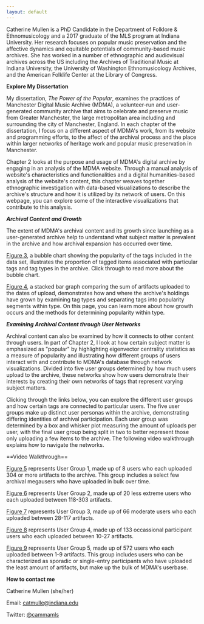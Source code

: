 ```yaml
---
layout: default
---
```


Catherine Mullen is a PhD Candidate in the Department of Folklore & Ethnomusicology and a 2017 graduate of the MLS program at Indiana University. Her research focuses on popular music preservation and the affective dynamics and equitable potentials of community-based music archives. She has worked in a number of ethnographic and audiovisual archives across the US including the Archives of Traditional Music at Indiana University, the University of Washington Ethnomusicology Archives, and the American Folklife Center at the Library of Congress.

**Explore My Dissertation**

My dissertation, *The Power of the Popular*, examines the practices of Manchester Digital Music Archive (MDMA), a volunteer-run and user-generated community archive that aims to celebrate and preserve music from Greater Manchester, the large metropolitan area including and surrounding the city of Manchester, England. In each chapter of the dissertation, I focus on a different aspect of MDMA's work, from its website and programming efforts, to the affect of the archival process and the place within larger networks of heritage work and popular music preservation in Manchester.

Chapter 2 looks at the purpose and usage of MDMA's digital archive by engaging in an analysis of the MDMA website. Through a manual analysis of website's characteristics and functionalities and a digital humanities-based analysis of the website's content, this chapter weaves together ethnographic investigation with data-based visualizations to describe the archive's structure and how it is utilized by its network of users. On this webpage, you can explore some of the interactive visualizations that contribute to this analysis.

***Archival Content and Growth***

The extent of MDMA's archival content and its growth since launching as a user-generated archive help to understand what subject matter is prevalent in the archive and how archival expansion has occurred over time.

[Figure 3](https://camullenphd.github.io/figure3/), a bubble chart showing the popularity of the tags included in the data set, illustrates the proportion of tagged items associated with particular tags and tag types in the archive. Click through to read more about the bubble chart.

[Figure 4](https://camullenphd.github.io/figure4/), a stacked bar graph comparing the sum of artifacts uploaded to the dates of upload, demonstrates how and where the archive's holdings have grown by examining tag types and separating tags into popularity segments within type. On this page, you can learn more about how growth occurs and the methods for determining popularity within type.

***Examining Archival Content through User Networks***

Archival content can also be examined by how it connects to other content through users. In part of Chapter 2, I look at how certain subject matter is emphasized as "popular" by highlighting eigenvector centrality statistics as a measure of popularity and illustrating how different groups of users interact with and contribute to MDMA's database through network visualizations. Divided into five user groups determined by how much users upload to the archive, these networks show how users demonstrate their interests by creating their own networks of tags that represent varying subject matters.

Clicking through the links below, you can explore the different user groups and how certain tags are connected to particular users. The five user groups make up distinct user personas within the archive, demonstrating differing identities of archival participation. Each user group was determined by a box and whisker plot measuring the amount of uploads per user, with the final user group being split in two to better represent those only uploading a few items to the archive. The following video walkthrough explains how to navigate the networks.

==Video Walkthrough==

[Figure 5](https://camullenphd.github.io/network/?dataset=UserOne#/) represents User Group 1, made up of 8 users who each uploaded 304 or more artifacts to the archive. This group includes a select few archival megausers who have uploaded in bulk over time.

[Figure 6](https://camullenphd.github.io/network/?dataset=UserThree#/) represents User Group 2, made up of 20 less extreme users who each uploaded between 118-303 artifacts.

[Figure 7](https://camullenphd.github.io/network/?dataset=UserFour#/) represents User Group 3, made up of 66 moderate users who each uploaded between 28-117 artifacts.

[Figure 8](https://camullenphd.github.io/network/?dataset=UserFive#/) represents User Group 4, made up of 133 occassional participant users who each uploaded between 10-27 artifacts.

[Figure 9](https://camullenphd.github.io/network/?dataset=UserTwo#/) represents User Group 5, made up of 572 users who each uploaded between 1-9 artifacts. This group includes users who can be characterized as sporadic or single-entry participants who have uploaded the least amount of artifacts, but make up the bulk of MDMA's userbase.


**How to contact me**

Catherine Mullen (she/her)

Email: <catmulle@indiana.edu>

Twitter: [@cammamls](https://twitter.com/cammamls)
